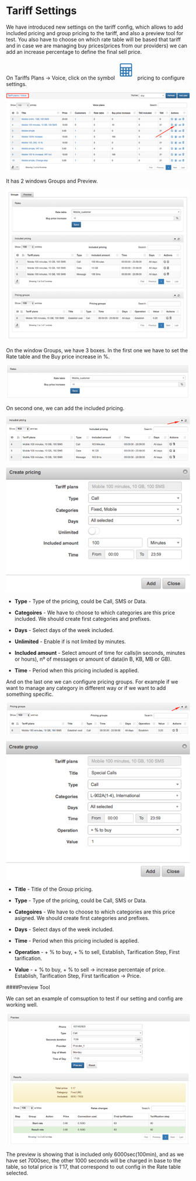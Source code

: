 Tariff Settings
===============

We have introduced new settings on the tariff config, which allows to add included pricing and group pricing to the tariff, and also a preview tool for test. You also have to choose on which rate table will be based that tariff and in case we are managing buy prices(prices from our providers) we can add an increase percentage to define the final sell price.

On Tariffs Plans → Voice, click on the symbol ![ViewIcon1](./icon1.png) pricing to configure settings.

![Configure tariff](./configure_tariff.png?w=300)

It has 2 windows Groups and Preview.

![Groups and Preview](./groups_preview.png?w=300)

On the window Groups, we have 3 boxes. In the first one we have to set the Rate table and the Buy price increase in %.

![Rate](./rate.png?w=300)

On second one, we can add the included pricing.

![Included pricing](./included_pricing.png?w=300)

![Create pricing](./create_pricing.png?w=300)

* **Type** - Type of the pricing, could be Call, SMS or Data.


* **Categoires** -  We have to choose to which categories are this price included. We should create first categories and prefixes.


* **Days** - Select days of the week included.


* **Unlimited** - Enable if is not limited by minutes.


* **Included amount** - Select amount of time for calls(in seconds, minutes or hours), nº of messages or amount of data(in B, KB, MB or GB).


* **Time** - Period when this pricing included is applied.


And on the last one we can configure pricing groups. For example if we want to manage any category in different way or if we want to add something specific.

![Add pricing group](./add_pricing_group.png?w=300)

![Create group](./create_group.png?w=300)

* **Title**  - Title of the Group pricing.


* **Type** - Type of the pricing, could be Call, SMS or Data.


* **Categoires**  -  We have to choose to which categories are this price asigned. We should create first categories and prefixes.


* **Days** - Select days of the week included.


* **Time** - Period when this pricing included is applied.


* **Operation** - + % to buy, + % to sell, Establish, Tarification Step, First tarification.


* **Value** -  + % to buy, + % to sell → increase percentaje of price. Establish, Tarification Step, First tarification → Price.
              

####Preview Tool

We can set an example of comsuption to test if our setting and config are working well.

![Preview Tool](./preview_tool.png?w=300)

The preview is showing that is included only 6000sec(100min), and as we have set 7000sec, the other 1000 seconds will be charged in base to the table, so total price is 1'17, that correspond to out config in the Rate table selected.